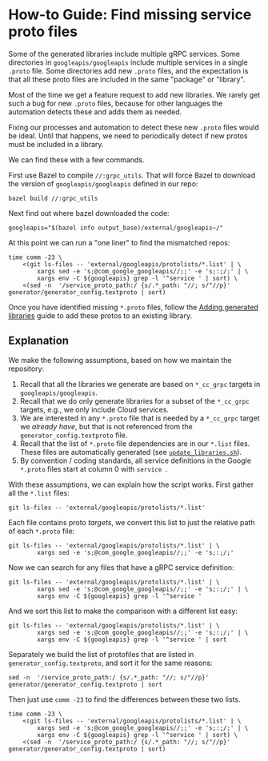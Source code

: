 # How-to Guide: Find missing service proto files

Some of the generated libraries include multiple gRPC services. Some directories
in `googleapis/googleapis` include multiple services in a single `.proto` file.
Some directories add new `.proto` files, and the expectation is that all these
proto files are included in the same "package" or "library".

Most of the time we get a feature request to add new libraries. We rarely get
such a bug for new `.proto` files, because for other languages the automation
detects these and adds them as needed.

Fixing our processes and automation to detect these new `.proto` files would be
ideal. Until that happens, we need to periodically detect if new protos must be
included in a library.

We can find these with a few commands.

First use Bazel to compile `//:grpc_utils`. That will force Bazel to download
the version of `googleapis/googleapis` defined in our repo:

```shell
bazel build //:grpc_utils
```

Next find out where bazel downloaded the code:

```shell
googleapis="$(bazel info output_base)/external/googleapis~/"
```

At this point we can run a "one liner" to find the mismatched repos:

```shell
time comm -23 \
    <(git ls-files -- 'external/googleapis/protolists/*.list' | \
        xargs sed -e 's;@com_google_googleapis//;;' -e 's;:;/;' | \
        xargs env -C ${googleapis} grep -l '^service ' | sort) \
    <(sed -n  '/service_proto_path:/ {s/.*_path: "//; s/"//p}' generator/generator_config.textproto | sort)
```

Once you have identified missing `*.proto` files, follow the
[Adding generated libraries] guide to add these protos to an existing library.

## Explanation

We make the following assumptions, based on how we maintain the repository:

1. Recall that all the libraries we generate are based on `*_cc_grpc` targets in
   `googleapis/googleapis`.
1. Recall that we do only generate libraries for a subset of the `*_cc_grpc`
   targets, e.g., we only include Cloud services.
1. We are interested in any `*.proto` file that is needed by a `*_cc_grpc`
   target we *already have*, but that is not referenced from the
   `generator_config.textproto` file.
1. Recall that the list of `*.proto` file dependencies are in our `*.list`
   files. These files are automatically generated (see [`update_libraries.sh`]).
1. By convention / coding standards, all service definitions in the Google
   `*.proto` files start at column 0 with `service `.

With these assumptions, we can explain how the script works. First gather all
the `*.list` files:

```shell
git ls-files -- 'external/googleapis/protolists/*.list'
```

Each file contains proto *targets*, we convert this list to just the relative
path of each `*.proto` file:

```shell
git ls-files -- 'external/googleapis/protolists/*.list' | \
        xargs sed -e 's;@com_google_googleapis//;;' -e 's;:;/;'
```

Now we can search for any files that have a gRPC service definition:

```shell
git ls-files -- 'external/googleapis/protolists/*.list' | \
        xargs sed -e 's;@com_google_googleapis//;;' -e 's;:;/;' | \
        xargs env -C ${googleapis} grep -l '^service '
```

And we sort this list to make the comparison with a different list easy:

```shell
git ls-files -- 'external/googleapis/protolists/*.list' | \
        xargs sed -e 's;@com_google_googleapis//;;' -e 's;:;/;' | \
        xargs env -C ${googleapis} grep -l '^service ' | sort
```

Separately we build the list of protofiles that are listed in
`generator_config.textproto`, and sort it for the same reasons:

```shell
sed -n  '/service_proto_path:/ {s/.*_path: "//; s/"//p}' generator/generator_config.textproto | sort
```

Then just use `comm -23` to find the differences between these two lists.

```shell
time comm -23 \
    <(git ls-files -- 'external/googleapis/protolists/*.list' | \
        xargs sed -e 's;@com_google_googleapis//;;' -e 's;:;/;' | \
        xargs env -C ${googleapis} grep -l '^service ' | sort) \
    <(sed -n  '/service_proto_path:/ {s/.*_path: "//; s/"//p}' generator/generator_config.textproto | sort)
```

[adding generated libraries]: /doc/contributor/howto-guide-adding-generated-libraries.md
[`update_libraries.sh`]: /external/googleapis/update_libraries.sh
